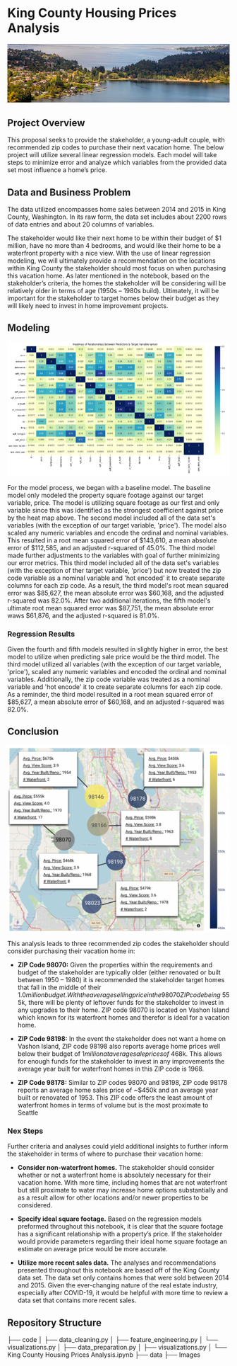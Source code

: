 # King County Housing Prices Analysis

![King County, Washington](./Images/Picture1.png)

## Project Overview

This proposal seeks to provide the stakeholder, a young-adult couple, with recommended zip codes to purchase their next vacation home. The below project will utilize several linear regression models. Each model will take steps to minimize error and analyze which variables from the provided data set most influence a home’s price. 

## Data and Business Problem

The data utilized encompasses home sales between 2014 and 2015 in King County, Washington. In its raw form, the data set includes about 2200 rows of data entries and about 20 columns of variables.

The stakeholder would like their next home to be within their budget of $1 million, have no more than 4 bedrooms, and would like their home to be a waterfront property with a nice view. With the use of linear regression modeling, we will ultimately provide a recommendation on the locations within King County the stakeholder should most focus on when purchasing this vacation home. As later mentioned in the notebook, based on the stakeholder’s criteria, the homes the stakeholder will be considering will be relatively older in terms of age (1950s – 1980s build). Ultimately, it will be important for the stakeholder to target homes below their budget as they will likely need to invest in home improvement projects.

## Modeling

![Baseline Model Heatmap](./Images/Picture2.png)

For the model process, we began with a baseline model. The baseline model only modeled the property square footage against our target variable, price. The model is utilizing square footage as our first and only variable since this was  identified as the strongest coefficient against price by the heat map above. The second model included all of the data set's variables (with the exception of our target variable, 'price'). The model also scaled any numeric variables and encode the ordinal and nominal variables. This resulted in a root mean squared error of $143,610, a mean absolute error of $112,585, and an adjusted r-squared of 45.0%. The third model made further adjustments to the variables with goal of further minimizing our error metrics. This third model included all of the data set's variables (with the exception of ther target variable, 'price') but now treated the zip code variable as a nominal variable and 'hot encoded' it to create separate columns for each zip code. As a result, the third model's root mean squared error was $85,627, the mean absolute error was $60,168, and the adjusted r-squared was 82.0%. After two additional iterations, the fifth model's ultimate root mean squared error was $87,751, the mean absolute error waws $61,876, and the adjusted r-squared is 81.0%.

### Regression Results

Given the fourth and fifth models resulted in slightly higher in error, the best model to utilize when predicting sale price would be the third model. The third model utilized all variables (with the exception of our target variable, 'price'), scaled any numeric variables and encoded the ordinal and nominal variables. Additionally, the zip code variable was treated as a nominal variable and 'hot encode' it to create separate columns for each zip code. As a reminder, the third model resulted in a root mean squared error of $85,627, a mean absolute error of $60,168, and an adjusted r-squared was 82.0%. 

## Conclusion

![Summary Map](./Images/Picture3.png)

This analysis leads to three recommended zip codes the stakeholder should consider purchasing their vacation home in:

* **ZIP Code 98070:** Given the properties within the requirements and budget of the stakeholder are typically older (either renovated or built between 1950 – 1980) it is recommended the stakeholder target homes that fall in the middle of their $1.0 million budget. With the average selling price in the 98070 ZIP code being ~$555k, there will be plenty of leftover funds for the stakeholder to invest in any upgrades to their home. ZIP code 98070 is located on Vashon Island which known for its waterfront homes and therefor is ideal for a vacation home.

* **ZIP Code 98198:** In the event the stakeholder does not want a home on Vashon Island, ZIP code 98198 also reports average home prices well below their budget of $1 million at average sale prices of ~$468k. This allows for enough funds for the stakeholder to invest in any improvements the average year built for waterfront homes in this ZIP code is 1968.

* **ZIP Code 98178:** Similar to ZIP codes 98070 and 98198, ZIP code 98178 reports an average home sales price of ~$450k and an average year built or renovated of 1953. This ZIP code offers the least amount of waterfront homes in terms of volume but is the most proximate to Seattle

### Nex Steps

Further criteria and analyses could yield additional insights to further inform the stakeholder in terms of where to purchase their vacation home:

* **Consider non-waterfront homes.** The stakeholder should consider whether or not a waterfront home is absolutely necessary for their vacation home. With more time, including  homes that are not waterfront but still proximate to water may increase home options substantially and as a result allow for other locations and/or newer properties to be considered. 

* **Specify ideal square footage.** Based on the regression models preformed throughout this notebook, it is clear that the square footage has a significant relationship with a property’s price. If the stakeholder would provide parameters regarding their ideal home square footage an estimate on average price would be more accurate.

* **Utilize more recent sales data.**  The analyses and recommendations presented throughout this notebook are based off of the King County data set. The data set only contains homes that were sold between 2014 and 2015. Given the ever-changing nature of the real estate industry, especially after COVID-19, it would be helpful with more time to review a data set that contains more recent sales.

## Repository Structure
├── code
│   ├── data_cleaning.py
│   ├── feature_engineering.py
│   └── visualizations.py
│   ├── data_preparation.py
│   ├── visualizations.py
│   └── King County Housing Prices Analysis.ipynb
├── data
├── Images